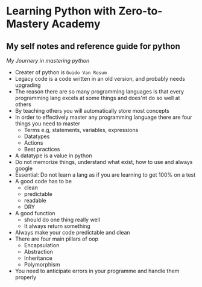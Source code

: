 # Learning Python with Zero-to-Mastery Academy

## My self notes and reference guide for python

_My Journery in mastering python_

- Creater of python is `Guido Van Rosum`
- Legacy code is a code written in an old version, and probably needs upgrading
- The reason there are so many programming languages is that every programming lang excels at some things and does'nt do so well at others
- By teaching others you will automatically store most concepts
- In order to effectively master any programming language there are four things you need to master
  - Terms e.g, statements, variables, expressions
  - Datatypes
  - Actions
  - Best practices
- A datatype is a value in python
- Do not memorize things, understand what exist, how to use and always google
- Essential: Do not learn a lang as if you are learning to get 100% on a test
- A good code has to be
  - clean
  - predictable
  - readable
  - DRY
- A good function
  - should do one thing really well
  - It always return something
- Always make your code predictable and clean
- There are four main pillars of oop
  - Encapsulation
  - Abstraction
  - Inheritance
  - Polymorphism
- You need to anticipate errors in your programme and handle them properly
